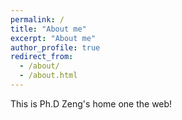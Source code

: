 ```yaml
---
permalink: /
title: "About me"
excerpt: "About me"
author_profile: true
redirect_from: 
  - /about/
  - /about.html
---
```



This is Ph.D Zeng's home one the web!
